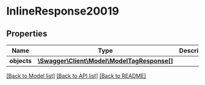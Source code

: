 # InlineResponse20019

## Properties
Name | Type | Description | Notes
------------ | ------------- | ------------- | -------------
**objects** | [**\Swagger\Client\Model\ModelTagResponse[]**](ModelTagResponse.md) |  | [optional] 

[[Back to Model list]](../../README.md#documentation-for-models) [[Back to API list]](../../README.md#documentation-for-api-endpoints) [[Back to README]](../../README.md)


